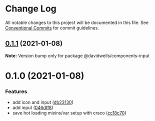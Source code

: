 # Change Log

All notable changes to this project will be documented in this file.
See [Conventional Commits](https://conventionalcommits.org) for commit guidelines.

## [0.1.1](https://github.com/DavidWells/components/compare/@davidwells/components-input@0.1.0...@davidwells/components-input@0.1.1) (2021-01-08)

**Note:** Version bump only for package @davidwells/components-input





# 0.1.0 (2021-01-08)


### Features

* add icon and input ([db23130](https://github.com/DavidWells/components/commit/db231304c266bf0615ecd6d4bc54d2a0ae2697cb))
* add input ([046dff8](https://github.com/DavidWells/components/commit/046dff88d9a814b39742a835c7072fae91bfb479))
* save hot loading mixins/var setup with craco ([cc18c70](https://github.com/DavidWells/components/commit/cc18c700da0e3b9885453dd963c90d5dc069dd38))
